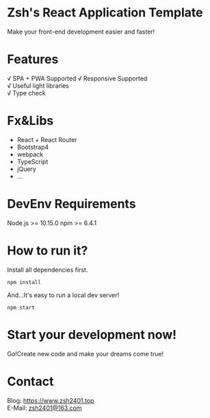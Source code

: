 # Zsh's React Application Template
Make your front-end development easier and faster!
# Features
√ SPA + PWA Supported
√ Responsive Supported     
√ Useful light libraries   
√ Type check  
# Fx&Libs
* React + React Router
* Bootstrap4
* webpack
* TypeScript
* jQuery
* ...
# DevEnv Requirements
Node.js >= 10.15.0
npm >= 6.4.1
# How to run it?
Install all dependencies first.
```
npm install
```
And...It's easy to run a local dev server!
```
npm start
```
# Start your development now!
Go!Create new code and make your dreams come true!

# Contact
Blog: https://www.zsh2401.top   
E-Mail: zsh2401@163.com
